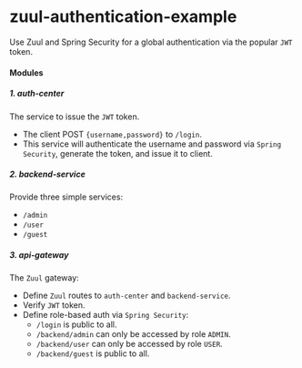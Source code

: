 # zuul-authentication-example
Use Zuul and Spring Security for a global authentication via the popular `JWT` token.

#### Modules
##### 1. **auth-center**
The service to issue the `JWT` token.
- The client POST `{username,password}` to `/login`.
- This service will authenticate the username and password via `Spring Security`, generate the token, and issue it to client.

##### 2. **backend-service**
Provide three simple services:
- `/admin`
- `/user`
- `/guest`
 
##### 3. **api-gateway**
The `Zuul` gateway:
- Define `Zuul` routes to `auth-center` and `backend-service`.
- Verify `JWT` token.
- Define role-based auth via `Spring Security`:
    - `/login` is public to all.
    - `/backend/admin` can only be accessed by role `ADMIN`.
    - `/backend/user` can only be accessed by role `USER`.
    - `/backend/guest` is public to all.
